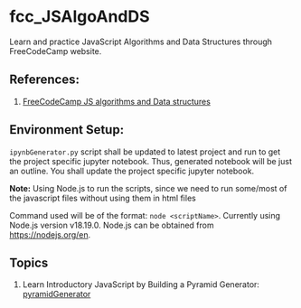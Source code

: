 # fcc_JSAlgoAndDS

Learn and practice JavaScript Algorithms and Data Structures through FreeCodeCamp website.

## References: 

1. [FreeCodeCamp JS algorithms and Data structures](https://www.freecodecamp.org/learn/javascript-algorithms-and-data-structures-v8/)


## Environment Setup:

`ipynbGenerator.py` script shall be updated to latest project and run to get the project specific jupyter notebook. Thus, generated notebook will be just an outline. You shall update the project specific jupyter notebook.

**Note:** Using Node.js to run the scripts, since we need to run some/most of the javascript files without using them in html files

Command used will be of the format: `node <scriptName>`. Currently using Node.js version v18.19.0. Node.js can be obtained from <https://nodejs.org/en>.

## Topics
1. Learn Introductory JavaScript by Building a Pyramid Generator: [pyramidGenerator](./pyramidGenerator/) 